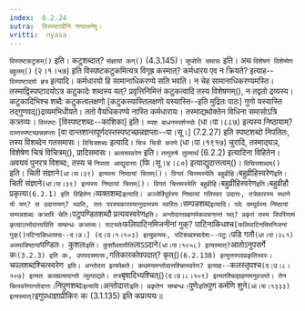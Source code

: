 ```yaml
---
index:  6.2.24
sutra:  विस्पष्टादीनि गणवचनेषु।
vritti:  nyasa
---
```


`विस्पष्टकटुकम्()` इति। कटुशब्दात्? `संज्ञायां कन्()` (4.3.145)। `सुप्सेति समासः` इति। 
अथ `विशेषणं विशेष्येण बहुलम्()` (२।१।५७) इति विस्पष्टकटुकमित्यत्र विगृह्र कस्मात्? कर्मधारय एव न क्रियते? इत्याह--`विस्पष्टादयो ह्रत्र` इत्यादि। कर्मधारयो हि सामानाधिकरण्ये सति भवति। न चेह सामानाधिकरण्यमस्ति। तस्माद्विस्पष्टादयोऽत्र कटुकादेः शब्दस्य यत्? प्रवृत्तिनिमित्तं कटुकत्वादि तस्य विशेषणम्(), न तद्वतो द्रव्यस्य। कटुकादिभिश्च शब्दैः कटुकत्वलक्षणो [कटुकस्यास्तिलक्षणो यस्यास्ति--इति मुद्रितः पाठः] गुणो यस्यास्ति तद्गुणवद्()द्रव्यमभिधीयते। ततो वैयधिकरण्ये नास्ति कर्मधारायः। तस्माद्यथोक्तेन विधिना समासोऽत्रि कत्र्तव्यः। 
`विस्पष्टः` [विस्पष्टशब्दः--काशिका] इति। `स्पश बाधनस्पर्शनयोः` (धा।पा।८८७) इत्यस्य निष्ठायाम्? `दस्तस्पष्टच्छन्नज्ञप्ताः` [वा दान्तशान्तपूर्णदस्तस्पष्टच्छन्नज्ञप्ताः--पा।सू।] (7.2.27) इति स्पष्टशब्दो निपतितः, तस्य विशब्देन गतसमासः। `विचित्रशब्दः` इत्यादि। `चित्र चित्री करणे` (धा।पा।१९१७) चुरादि, तस्माद्घञ, विशेषेण चित्रं विचित्रम्(), प्रादिसमासः। `अव्ययस्वरेण` इति। `तत्पुरुषे तुल्यार्थं` (6.2.2) इत्यादिना विहितेन। अवययं पुनरत्र विशब्दः, तस्य च `निपाता आद्युदात्ताः` (फि।सू।४।८०) इत्याद्युदात्तत्वम्()। `विचित्तशब्दम्()` इति। चिती संज्ञाने` (धा।पा।३९) इत्यस्य निष्ठायां चित्तम्()। विगतं चित्तमस्येति बहुव्रीहि। `बहुव्रीहिस्वरेण` इति। `चिती संज्ञाने` (धा।पा।३९) इत्यस्य निष्ठायां चित्तम्()। विगतं चित्तमस्येति बहुव्रीहि। `बहुव्रीहिस्वरेण` इति। `बहुव्रीहौ प्रकृत्या` (6.2.1) इति विहितेन। `व्यक्तशब्दः` इत्यादि। अञ्जेर्विपूर्वस्य निष्ठायां गतिस्वर उदात्तः, तत्रेकारस्य स्थाने यो यण्? स उदात्तयण्? भवति, ततः परस्यकारस्यानुदात्तस्य स्वरितः। `सम्पन्नशब्द` इत्यादि। पदेः सम्पूर्वस्य निष्ठायां सम्पन्नशब्दः कत्र्तरि चेति। `पटुपण्डितशब्दौ प्रत्ययस्वरेण` इति। अन्तोदात्तग्रहणमेकवचनान्तं यत्? प्रकृतं तस्य विपरिणामं कृत्वाऽन्तोदात्ताविति सम्बन्धः कत्र्तव्यः। पाटयतेः `फलिपाटिनमिजनीनां गुक्? पाटिनाकिधश्च` [फलिपाटिनमिमनिजनां गुक्()पटिनाकिधतश्च--द।उ।] (द।उ।१।१०३) इत्युप्रत्ययः, पटिशब्दश्चादेशः--पटुः। `पडि गतौ` (धा।पा।२८१) अस्मान्निष्ठायां `पण्डितः`। `कुशलः` इति। कुशाँल्लातीति `लाऽ‌ऽदाने` (धा।पा।१०५८) इत्यस्मात्? `आतोऽनुपसर्गे कः` (3.2.3) इति कः, उपपदसमासः, `गतिकारकोपपदात्? कृत्()` (6.2.138) इत्युत्तरपदप्रकृतिस्वरः। `चपलशब्दश्चित्स्वरेण` इति। अन्तोदत्त इत्यपेक्षते। कथमयमन्तोदात्तश्चित्स्वरेण? इत्याह--`कलस्तृपश्च` (द।उ।८।१०७) इत्यतः कलप्रत्ययान्तो व्युत्पाद्यते। तत्र `बृषादिभ्यश्चित्()` (द।उ।८।१०९) इत्यतश्चिद्ग्रहणमनुवत्र्तते। तेन चित्स्वरेणान्तोदात्तः। `निपुणशब्दः` इत्यादि। `अन्तोदात्तः` इति। प्रकृतेन सम्बन्धः। `पुणेः` इति `पुण कर्मणि शुने` (धा।पा।१३३३) इत्यस्मात्? `इगुपधाज्ञाप्रीकिरः कः (3.1.135) इति कप्रत्ययः॥
